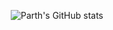 <div align="center">
  
  ![Parth's GitHub stats](https://github-readme-stats.vercel.app/api?username=thecodingaviator&show_icons=true&theme=radical)
  
</div>
